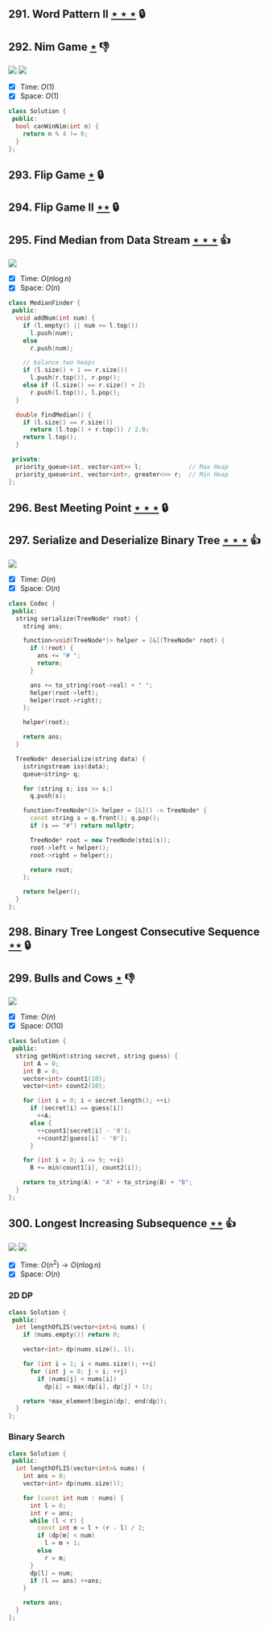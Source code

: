 ## 291. Word Pattern II [$\star\star\star$](https://leetcode.com/problems/word-pattern-ii) 🔒

## 292. Nim Game [$\star$](https://leetcode.com/problems/nim-game) :thumbsdown:

![](https://img.shields.io/badge/-Brainteaser-DB4D6D.svg?style=flat-square) ![](https://img.shields.io/badge/-Minimax-1C1C1C.svg?style=flat-square)

- [x] Time: $O(1)$
- [x] Space: $O(1)$

```cpp
class Solution {
 public:
  bool canWinNim(int n) {
    return n % 4 != 0;
  }
};
```

## 293. Flip Game [$\star$](https://leetcode.com/problems/flip-game) 🔒

## 294. Flip Game II [$\star\star$](https://leetcode.com/problems/flip-game-ii) 🔒

## 295. Find Median from Data Stream [$\star\star\star$](https://leetcode.com/problems/find-median-from-data-stream) :thumbsup:

![](https://img.shields.io/badge/-Heap-0F4C3A.svg?style=flat-square)

- [x] Time: $O(n\log n)$
- [x] Space: $O(n)$

```cpp
class MedianFinder {
 public:
  void addNum(int num) {
    if (l.empty() || num <= l.top())
      l.push(num);
    else
      r.push(num);

    // balance two heaps
    if (l.size() + 1 == r.size())
      l.push(r.top()), r.pop();
    else if (l.size() == r.size() + 2)
      r.push(l.top()), l.pop();
  }

  double findMedian() {
    if (l.size() == r.size())
      return (l.top() + r.top()) / 2.0;
    return l.top();
  }

 private:
  priority_queue<int, vector<int>> l;             // Max Heap
  priority_queue<int, vector<int>, greater<>> r;  // Min Heap
};
```

## 296. Best Meeting Point [$\star\star\star$](https://leetcode.com/problems/best-meeting-point) 🔒

## 297. Serialize and Deserialize Binary Tree [$\star\star\star$](https://leetcode.com/problems/serialize-and-deserialize-binary-tree) :thumbsup:

![](https://img.shields.io/badge/-Tree-227D51.svg?style=flat-square)

- [x] Time: $O(n)$
- [x] Space: $O(n)$

```cpp
class Codec {
 public:
  string serialize(TreeNode* root) {
    string ans;

    function<void(TreeNode*)> helper = [&](TreeNode* root) {
      if (!root) {
        ans += "# ";
        return;
      }

      ans += to_string(root->val) + " ";
      helper(root->left);
      helper(root->right);
    };

    helper(root);

    return ans;
  }

  TreeNode* deserialize(string data) {
    istringstream iss(data);
    queue<string> q;

    for (string s; iss >> s;)
      q.push(s);

    function<TreeNode*()> helper = [&]() -> TreeNode* {
      const string s = q.front(); q.pop();
      if (s == "#") return nullptr;

      TreeNode* root = new TreeNode(stoi(s));
      root->left = helper();
      root->right = helper();

      return root;
    };

    return helper();
  }
};
```

## 298. Binary Tree Longest Consecutive Sequence [$\star\star$](https://leetcode.com/problems/binary-tree-longest-consecutive-sequence) 🔒

## 299. Bulls and Cows [$\star$](https://leetcode.com/problems/bulls-and-cows) :thumbsdown:

![](https://img.shields.io/badge/-Hash%20Table-7BA23F.svg?style=flat-square)

- [x] Time: $O(n)$
- [x] Space: $O(10)$

```cpp
class Solution {
 public:
  string getHint(string secret, string guess) {
    int A = 0;
    int B = 0;
    vector<int> count1(10);
    vector<int> count2(10);

    for (int i = 0; i < secret.length(); ++i)
      if (secret[i] == guess[i])
        ++A;
      else {
        ++count1[secret[i] - '0'];
        ++count2[guess[i] - '0'];
      }

    for (int i = 0; i <= 9; ++i)
      B += min(count1[i], count2[i]);

    return to_string(A) + "A" + to_string(B) + "B";
  }
};
```

## 300. Longest Increasing Subsequence [$\star\star$](https://leetcode.com/problems/longest-increasing-subsequence) :thumbsup:

![](https://img.shields.io/badge/-Binary%20Search-1B813E.svg?style=flat-square) ![](https://img.shields.io/badge/-Dynamic%20Programming-113285.svg?style=flat-square)

- [x] Time: $O(n^2) \to O(n\log n)$
- [x] Space: $O(n)$

### 2D DP

```cpp
class Solution {
 public:
  int lengthOfLIS(vector<int>& nums) {
    if (nums.empty()) return 0;

    vector<int> dp(nums.size(), 1);

    for (int i = 1; i < nums.size(); ++i)
      for (int j = 0; j < i; ++j)
        if (nums[j] < nums[i])
          dp[i] = max(dp[i], dp[j] + 1);

    return *max_element(begin(dp), end(dp));
  }
};
```

### Binary Search

```cpp
class Solution {
 public:
  int lengthOfLIS(vector<int>& nums) {
    int ans = 0;
    vector<int> dp(nums.size());

    for (const int num : nums) {
      int l = 0;
      int r = ans;
      while (l < r) {
        const int m = l + (r - l) / 2;
        if (dp[m] < num)
          l = m + 1;
        else
          r = m;
      }
      dp[l] = num;
      if (l == ans) ++ans;
    }

    return ans;
  }
};
```

